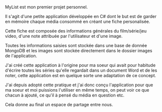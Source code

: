 MyList est mon premier projet personnel. 

Il s'agit d'une petite application développée en C# dont le but est de garder en mémoire chaque média consommé en créant une fiche personalisée. 

Cette fiche est composée des informations générales du film/série/jeu video, d'une note attribuée par l'utilisateur et d'une image.

Toutes les informations saisies sont stockée dans une base de donnée MongoDB et les images sont stockée directement dans le dossier images de l'application.

J'ai créé cette application à l'origine pour ma soeur qui avait pour habitude d'écrire toutes les séries qu'elle regardait dans un document Word et de les noter, 
cette application est en quelque sorte une adaptation de ce concept.

J'ai depuis adopté cette pratique et j'ai donc conçu l'application pour que ma soeur et moi puissions l'utiliser en même temps, on peut voir ce que chacun à ajouté, ce qu'il à pensé du média en question etc.

Cela donne au final un espace de partage entre nous.

